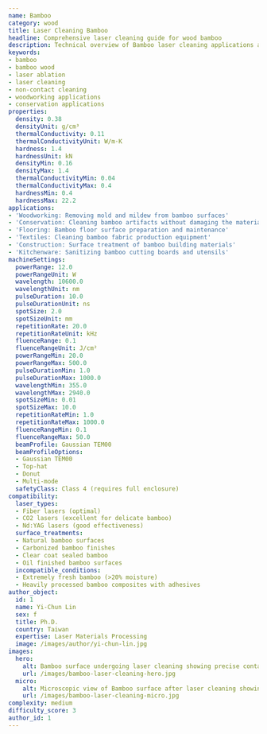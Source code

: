 ```yaml
---
name: Bamboo
category: wood
title: Laser Cleaning Bamboo
headline: Comprehensive laser cleaning guide for wood bamboo
description: Technical overview of Bamboo laser cleaning applications and parameters
keywords:
- bamboo
- bamboo wood
- laser ablation
- laser cleaning
- non-contact cleaning
- woodworking applications
- conservation applications
properties:
  density: 0.38
  densityUnit: g/cm³
  thermalConductivity: 0.11
  thermalConductivityUnit: W/m·K
  hardness: 1.4
  hardnessUnit: kN
  densityMin: 0.16
  densityMax: 1.4
  thermalConductivityMin: 0.04
  thermalConductivityMax: 0.4
  hardnessMin: 0.4
  hardnessMax: 22.2
applications:
- 'Woodworking: Removing mold and mildew from bamboo surfaces'
- 'Conservation: Cleaning bamboo artifacts without damaging the material'
- 'Flooring: Bamboo floor surface preparation and maintenance'
- 'Textiles: Cleaning bamboo fabric production equipment'
- 'Construction: Surface treatment of bamboo building materials'
- 'Kitchenware: Sanitizing bamboo cutting boards and utensils'
machineSettings:
  powerRange: 12.0
  powerRangeUnit: W
  wavelength: 10600.0
  wavelengthUnit: nm
  pulseDuration: 10.0
  pulseDurationUnit: ns
  spotSize: 2.0
  spotSizeUnit: mm
  repetitionRate: 20.0
  repetitionRateUnit: kHz
  fluenceRange: 0.1
  fluenceRangeUnit: J/cm²
  powerRangeMin: 20.0
  powerRangeMax: 500.0
  pulseDurationMin: 1.0
  pulseDurationMax: 1000.0
  wavelengthMin: 355.0
  wavelengthMax: 2940.0
  spotSizeMin: 0.01
  spotSizeMax: 10.0
  repetitionRateMin: 1.0
  repetitionRateMax: 1000.0
  fluenceRangeMin: 0.1
  fluenceRangeMax: 50.0
  beamProfile: Gaussian TEM00
  beamProfileOptions:
  - Gaussian TEM00
  - Top-hat
  - Donut
  - Multi-mode
  safetyClass: Class 4 (requires full enclosure)
compatibility:
  laser_types:
  - Fiber lasers (optimal)
  - CO2 lasers (excellent for delicate bamboo)
  - Nd:YAG lasers (good effectiveness)
  surface_treatments:
  - Natural bamboo surfaces
  - Carbonized bamboo finishes
  - Clear coat sealed bamboo
  - Oil finished bamboo surfaces
  incompatible_conditions:
  - Extremely fresh bamboo (>20% moisture)
  - Heavily processed bamboo composites with adhesives
author_object:
  id: 1
  name: Yi-Chun Lin
  sex: f
  title: Ph.D.
  country: Taiwan
  expertise: Laser Materials Processing
  image: /images/author/yi-chun-lin.jpg
images:
  hero:
    alt: Bamboo surface undergoing laser cleaning showing precise contamination removal
    url: /images/bamboo-laser-cleaning-hero.jpg
  micro:
    alt: Microscopic view of Bamboo surface after laser cleaning showing detailed surface structure
    url: /images/bamboo-laser-cleaning-micro.jpg
complexity: medium
difficulty_score: 3
author_id: 1
---
```

